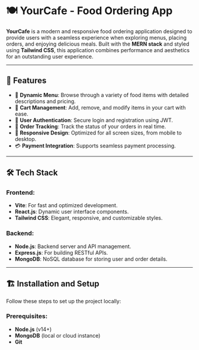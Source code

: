 # 🍽️ YourCafe - Food Ordering App

**YourCafe** is a modern and responsive food ordering application designed to provide users with a seamless experience when exploring menus, placing orders, and enjoying delicious meals. Built with the **MERN stack** and styled using **Tailwind CSS**, this application combines performance and aesthetics for an outstanding user experience.

---

## 🚀 Features

- 📜 **Dynamic Menu**: Browse through a variety of food items with detailed descriptions and pricing.
- 🛒 **Cart Management**: Add, remove, and modify items in your cart with ease.
- 🔐 **User Authentication**: Secure login and registration using JWT.
- 🧾 **Order Tracking**: Track the status of your orders in real time.
- 🎨 **Responsive Design**: Optimized for all screen sizes, from mobile to desktop.
- 💳 **Payment Integration**: Supports seamless payment processing.

---

## 🛠️ Tech Stack

### Frontend:
- **Vite**: For fast and optimized development.
- **React.js**: Dynamic user interface components.
- **Tailwind CSS**: Elegant, responsive, and customizable styles.

### Backend:
- **Node.js**: Backend server and API management.
- **Express.js**: For building RESTful APIs.
- **MongoDB**: NoSQL database for storing user and order details.

---

## 🏗️ Installation and Setup

Follow these steps to set up the project locally:

### Prerequisites:
- **Node.js** (v14+)
- **MongoDB** (local or cloud instance)
- **Git**


